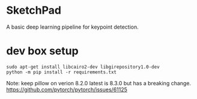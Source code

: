 # SketchPad
A basic deep learning pipeline for keypoint detection.

# dev box setup
```
sudo apt-get install libcairo2-dev libgirepository1.0-dev
python -m pip install -r requirements.txt
```



Note: keep pillow on verion 8.2.0 latest is 8.3.0 but has a breaking change.
https://github.com/pytorch/pytorch/issues/61125